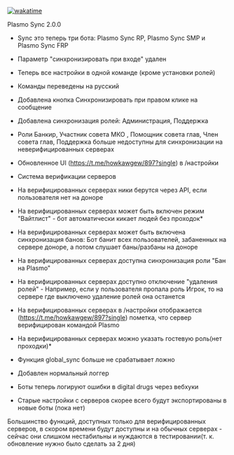 [![wakatime](https://wakatime.com/badge/user/fbdc1559-14df-4e03-b6ed-ae7a263ae76f/project/6cc185d5-4ab7-4c0c-9616-e37488899024.svg)](https://wakatime.com/badge/user/fbdc1559-14df-4e03-b6ed-ae7a263ae76f/project/6cc185d5-4ab7-4c0c-9616-e37488899024)

Plasmo Sync 2.0.0

- Sync это теперь три бота: Plasmo Sync RP, Plasmo Sync SMP и Plasmo Sync FRP
- Параметр "синхронизировать при входе" удален
- Теперь все настройки в одной команде (кроме установки ролей)
- Команды переведены на русский
- Добавлена кнопка Синхронизировать при правом клике на сообщение
- Добавлена синхронизация ролей: Администрация, Поддержка
- Роли Банкир, Участник совета МКО , Помощник совета глав, Член совета глав, Поддержка больше недоступны для синхронизации на неверифицированных серверах
- Обновленное UI (https://t.me/howkawgew/897?single) в /настройки
- Система верификации серверов
- На верифицированных серверах ники берутся через API, если пользователя нет на доноре
- На верифицированных серверах может быть включен режим "Вайтлист" - бот автоматически кикает людей без проходок*
- На верифицированных серверах может быть включена синхронизация банов: Бот банит всех пользователей, забаненных на сервере доноре, а потом слушает баны/разбаны на доноре
- На верифицированных серверах доступна синхронизация роли "Бан на Plasmo"
- На верифицированных серверах доступно отключение "удаления ролей" - Например, если у пользователя пропала роль Игрок, то на сервере где выключено удаление ролей она останется
- На верифицированных серверах в /настройки отображается (https://t.me/howkawgew/897?single) пометка, что сервер верифицирован командой Plasmo
- На верифицированных серверах можно указать гостевую роль(нет проходки)*

- Функция global_sync больше не срабатывает ложно
- Добавлен нормальный логгер
- Боты теперь логируют ошибки в digital drugs через вебхуки
- Старые настройки с серверов скорее всего будут экспортированы в новые боты (пока нет)


Большинство функций, доступных только для верифицированных серверов, в скором времени будут доступны и на обычных серверах - сейчас они слишком нестабильны и нуждаются в тестировании(т. к. обновление нужно было сделать за 2 дня)





